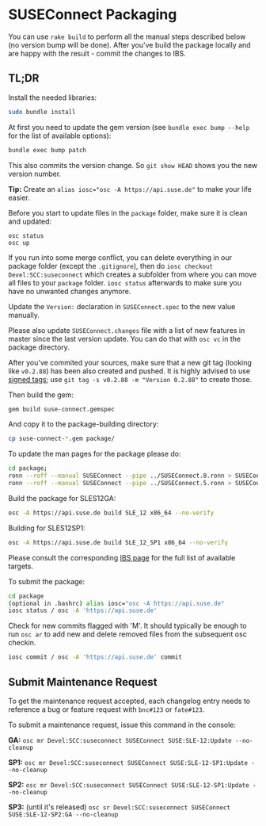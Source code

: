 # SUSEConnect Packaging

You can use `rake build` to perform all the manual steps described below (no version bump will be done).
After you've build the package locally and are happy with the result - commit the changes to IBS.

## TL;DR

Install the needed libraries:

```bash
sudo bundle install
```

At first you need to update the gem version (see `bundle exec bump --help` for the list of available options):

```bash
bundle exec bump patch
```
This also commits the version change. So `git show HEAD` shows you the new version number.


__Tip:__ Create an `alias iosc="osc -A https://api.suse.de"` to make your life easier.

Before you start to update files in the `package` folder, make sure it is clean and updated:
```
osc status
osc up
```

If you run into some merge conflict, you can delete everything in our package folder (except the `.gitignore`), then do
`iosc checkout Devel:SCC:suseconnect` which creates a subfolder from where you can move all files to your `package` folder.
`iosc status` afterwards to make sure you have no unwanted changes anymore.

Update the `Version:` declaration in `SUSEConnect.spec` to the new value manually.

Please also update `SUSEConnect.changes` file with a list of new features in master since the last version update.
You can do that with `osc vc` in the package directory.

After you've commited your sources, make sure that a new git tag (looking like `v0.2.88`) has been also created and pushed. It is highly advised to use [signed tags](https://git-scm.com/book/en/v2/Git-Tools-Signing-Your-Work); use `git tag -s v0.2.88 -m "Version 0.2.88"` to create those.


Then build the gem:

```bash
gem build suse-connect.gemspec
```

And copy it to the package-building directory:

```bash
cp suse-connect-*.gem package/
```

To update the man pages for the package please do:

```bash
cd package;
ronn --roff --manual SUSEConnect --pipe ../SUSEConnect.8.ronn > SUSEConnect.8  && gzip -f SUSEConnect.8
ronn --roff --manual SUSEConnect --pipe ../SUSEConnect.5.ronn > SUSEConnect.5  && gzip -f SUSEConnect.5
```

Build the package for SLES12GA:

```bash
osc -A https://api.suse.de build SLE_12 x86_64 --no-verify
```

Building for SLES12SP1:

```bash
osc -A https://api.suse.de build SLE_12_SP1 x86_64 --no-verify
```

Please consult the corresponding [IBS page](https://build.suse.de/project/repositories/Devel:SCC:suseconnect) for the full list of available targets.


To submit the package:
```bash
cd package
(optional in .bashrc) alias iosc="osc -A https://api.suse.de"
iosc status / osc -A 'https://api.suse.de'
```

Check for new commits flagged with 'M'.
It should typically be enough to run `osc ar` to add new and delete removed files from the subsequent osc checkin.

```bash
iosc commit / osc -A 'https://api.suse.de' commit
```


## Submit Maintenance Request

To get the maintenance request accepted, each changelog entry needs to reference a bug or feature
request with `bnc#123` or `fate#123`.

To submit a maintenance request, issue this command in the console:

__GA:__ `osc mr Devel:SCC:suseconnect SUSEConnect SUSE:SLE-12:Update --no-cleanup`

__SP1:__ `osc mr Devel:SCC:suseconnect SUSEConnect SUSE:SLE-12-SP1:Update --no-cleanup`

__SP2:__ `osc mr Devel:SCC:suseconnect SUSEConnect SUSE:SLE-12-SP1:Update --no-cleanup`

__SP3:__ (until it's released) `osc sr Devel:SCC:suseconnect SUSEConnect SUSE:SLE-12-SP2:GA --no-cleanup`
